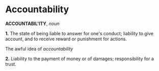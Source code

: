 # Accountability

**ACCOUNTABIL'ITY**, _noun_

**1.** The state of being liable to answer for one's conduct; liability to give account, and to receive reward or punishment for actions.

The awful idea of _accountability_

**2.** Liability to the payment of money or of damages; responsibility for a trust.